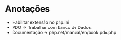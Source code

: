 # Anotações

* Habilitar extensão  no php.ini
* PDO -> Trabalhar com Banco de Dados.
* Documentação -> php.net/manual/en/book.pdo.php
